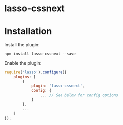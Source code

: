 lasso-cssnext
==================

# Installation

Install the plugin:

```
npm install lasso-cssnext --save
```

Enable the plugin:

```javascript
require('lasso').configure({
    plugins: [
        {
            plugin: 'lasso-cssnext',
            config: {
                ... // See below for config options
            }
        },
        ...
    ]
});
```
